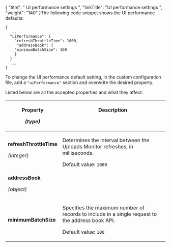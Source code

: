 {
    "title": " UI performance settings ",
    "linkTitle": "UI performance settings ",
    "weight": "140"
}The following code snippet shows the UI performance defaults:


    {
      ...
      "uiPerformance": {
        "refreshThrottleTime": 1000,
         "addressBook": {
        "minimumBatchSize": 100
        }
      }
      ...
    }

To change the UI performance default setting, in the custom configuration file, add a `"uiPerformance"` section and overwrite the desired property.

Listed below are all the accepted properties and what they affect.

<table>
   <thead>
      <tr>
<th class="HeadE-Column1-Header1"><p>Property</p>
<p><em>(type)</em></p>         </th>
<th class="HeadD-Column1-Header1"><p>Description</p>
<p> </p>         </th>
      </tr>
   </thead>
   <tbody>
      <tr>
         <td><strong>refreshThrottleTime</strong>
<p><em>(integer)</em></p>         </td>
         <td><p>Determines the interval between the Uploads Monitor refreshes, in milliseconds.</p>
<p>Default value: <code>1000</code></p>         </td>
      </tr>
      <tr>
         <td><strong>addressBook</strong>
<p><em>(object)</em></p>         </td>
         <td><p> </p>         </td>
      </tr>
      <tr>
         <td><strong>minimumBatchSize</strong>         </td>
         <td><p>Specifies the maximum number of records to include in a single request to the address book API.</p>
<p>Default value: <code>100</code></p>         </td>
      </tr>
   </tbody>
</table>

